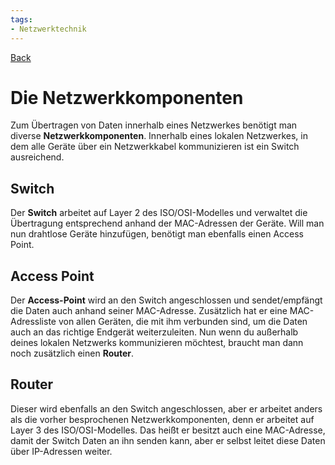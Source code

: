 ```yaml
---
tags:
- Netzwerktechnik
---
```

[Back](Uebersicht%20der%20Netzwerktechnik%20Themen.md)
# Die Netzwerkkomponenten
Zum Übertragen von Daten innerhalb eines Netzwerkes benötigt man diverse **Netzwerkkomponenten**. Innerhalb eines lokalen Netzwerkes, in dem alle Geräte über ein Netzwerkkabel kommunizieren ist ein Switch ausreichend. 

## Switch
Der **Switch** arbeitet auf Layer 2 des ISO/OSI-Modelles und verwaltet die Übertragung entsprechend anhand der MAC-Adressen der Geräte. Will man nun drahtlose Geräte hinzufügen, benötigt man ebenfalls einen Access Point. 

## Access Point
Der **Access-Point** wird an den Switch angeschlossen und sendet/empfängt die Daten auch anhand seiner MAC-Adresse. Zusätzlich hat er eine MAC-Adressliste von allen Geräten, die mit ihm verbunden sind, um die Daten auch an das richtige Endgerät weiterzuleiten. Nun wenn du außerhalb deines lokalen Netzwerks kommunizieren möchtest, braucht man dann noch zusätzlich einen **Router**.

## Router
Dieser wird ebenfalls an den Switch angeschlossen, aber er arbeitet anders als die vorher besprochenen Netzwerkkomponenten, denn er arbeitet auf Layer 3 des ISO/OSI-Modelles. Das heißt er besitzt auch eine MAC-Adresse, damit der Switch Daten an ihn senden kann, aber er selbst leitet diese Daten über IP-Adressen weiter.